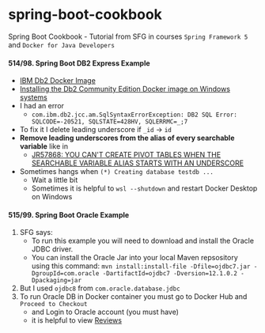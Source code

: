 # spring-boot-cookbook
Spring Boot Cookbook - Tutorial from SFG in courses `Spring Framework 5` and `Docker for Java Developers`

####  514/98. Spring Boot DB2 Express Example

-  [IBM Db2 Docker Image](https://hub.docker.com/r/ibmcom/db2)
-  [Installing the Db2 Community Edition Docker image on Windows systems](https://www.ibm.com/support/producthub/db2/docs/content/SSEPGG_11.5.0/com.ibm.db2.luw.db2u_openshift.doc/doc/t_install_db2CE_win_img.html)
-  I had an error
    -  `com.ibm.db2.jcc.am.SqlSyntaxErrorException: DB2 SQL Error: SQLCODE=-20521, SQLSTATE=428HV, SQLERRMC=_;7`
-  To fix it I delete leading underscore if `_id` -> `id`    
-  **Remove leading underscores from the alias of every searchable variable** like in 
    -  [JR57868: YOU CAN'T CREATE PIVOT TABLES WHEN THE SEARCHABLE VARIABLE ALIAS STARTS WITH AN UNDERSCORE](https://www.ibm.com/support/pages/apar/JR57868)
-  Sometimes hangs when `(*) Creating database testdb ... `
    -  Wait a little bit
    -  Sometimes it is helpful to `wsl --shutdown` and restart Docker Desktop on Windows    

####  515/99. Spring Boot Oracle Example

1.  SFG says:
    *  To run this example you will need to download and install the Oracle JDBC driver.
    *  You can install the Oracle Jar into your local Maven repsository using this command: `mvn install:install-file -Dfile=ojdbc7.jar -DgroupId=com.oracle -DartifactId=ojdbc7 -Dversion=12.1.0.2 -Dpackaging=jar`
2.  But I used `ojdbc8` from `com.oracle.database.jdbc`
3.  To run Oracle DB in Docker container you must go to Docker Hub and `Proceed to Checkout`
    -  and Login to Oracle account (you must have)
    -  it is helpful to view [Reviews](https://hub.docker.com/_/oracle-database-enterprise-edition?tab=reviews) 
    